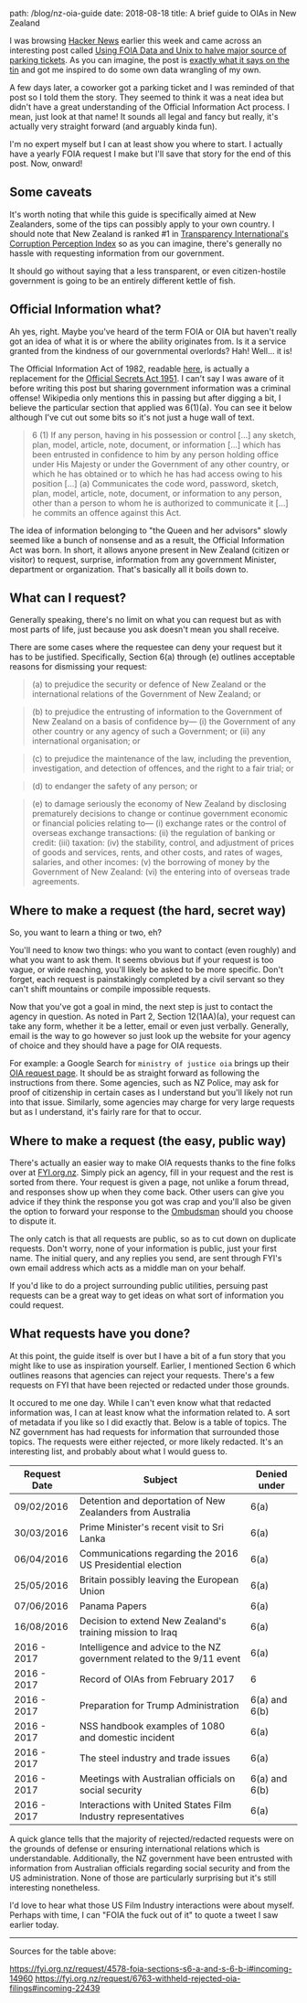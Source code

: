path: /blog/nz-oia-guide
date: 2018-08-18
title: A brief guide to OIAs in New Zealand

I was browsing [Hacker News](https://news.ycombinator.com) earlier this week and came across an interesting post called [Using FOIA Data and Unix to halve major source of parking tickets](http://mchap.io/using-foia-data-and-unix-to-halve-major-source-of-parking-tickets.html). As you can imagine, the post is [exactly what it says on the tin](https://en.wikipedia.org/wiki/Does_exactly_what_it_says_on_the_tin) and got me inspired to do some own data wrangling of my own.

A few days later, a coworker got a parking ticket and I was reminded of that post so I told them the story. They seemed to think it was a neat idea but didn't have a great understanding of the Official Information Act process. I mean, just look at that name! It sounds all legal and fancy but really, it's actually very straight forward (and arguably kinda fun).

I'm no expert myself but I can at least show you where to start. I actually have a yearly FOIA request I make but I'll save that story for the end of this post. Now, onward!

## Some caveats

It's worth noting that while this guide is specifically aimed at New Zealanders, some of the tips can possibly apply to your own country. I should note that New Zealand is ranked #1 in [Transparency International's Corruption Perception Index](https://www.transparency.org/country/NZL) so as you can imagine, there's generally no hassle with requesting information from our government.

It should go without saying that a less transparent, or even citizen-hostile government is going to be an entirely different kettle of fish.

## Official Information what?

Ah yes, right. Maybe you've heard of the term FOIA or OIA but haven't really got an idea of what it is or where the ability originates from. Is it a service granted from the kindness of our governmental overlords? Hah! Well... it is!

The Official Information Act of 1982, readable [here](http://www.legislation.govt.nz/act/public/1982/0156/latest/DLM64785.html), is actually a replacement for the [Official Secrets Act 1951](http://www.nzlii.org/nz/legis/hist_act/osa19511951n77183/). I can't say I was aware of it before writing this post but sharing government information was a criminal offense! Wikipedia only mentions this in passing but after digging a bit, I believe the particular section that applied was 6(1)(a). You can see it below although I've cut out some bits so it's not just a huge wall of text.

> 6 (1) If any person, having in his possession or control [...] any sketch, plan, model, article, note, document, or information [...] which has    been entrusted in confidence to him by any person holding office under His Majesty or under the Government of any other country, or which he has   obtained or to which he has had access owing to his position [...] (a) Communicates the code word, password, sketch, plan, model, article, note,   document, or information to any person, other than a person to whom he is authorized to communicate it [...] he commits an offence against this    Act.

The idea of information belonging to "the Queen and her advisors" slowly seemed like a bunch of nonsense and as a result, the Official Information Act was born. In short, it allows anyone present in New Zealand (citizen or visitor) to request, surprise, information from any government Minister, department or organization. That's basically all it boils down to.

## What can I request?

Generally speaking, there's no limit on what you can request but as with most parts of life, just because you ask doesn't mean you shall receive.

There are some cases where the requestee can deny your request but it has to be justified. Specifically, Section 6(a) through (e) outlines acceptable reasons for dismissing your request:

> (a) to prejudice the security or defence of New Zealand or the international relations of the Government of New Zealand; or

> (b) to prejudice the entrusting of information to the Government of New Zealand on a basis of confidence by— (i) the Government of any other country or any agency of such a Government; or (ii) any international organisation; or

> (c) to prejudice the maintenance of the law, including the prevention, investigation, and detection of offences, and the right to a fair trial; or

> (d) to endanger the safety of any person; or

> (e) to damage seriously the economy of New Zealand by disclosing prematurely decisions to change or continue government economic or financial policies relating to— (i) exchange rates or the control of overseas exchange transactions: (ii) the regulation of banking or credit: (iii) taxation: (iv) the stability, control, and adjustment of prices of goods and services, rents, and other costs, and rates of wages, salaries, and other incomes: (v) the borrowing of money by the Government of New Zealand: (vi) the entering into of overseas trade agreements.


## Where to make a request (the hard, secret way)

So, you want to learn a thing or two, eh?

You'll need to know two things: who you want to contact (even roughly) and what you want to ask them. It seems obvious but if your request is too vague, or wide reaching, you'll likely be asked to be more specific. Don't forget, each request is painstakingly completed by a civil servant so they can't shift mountains or compile impossible requests.

Now that you've got a goal in mind, the next step is just to contact the agency in question. As noted in Part 2, Section 12(1AA)(a), your request can take any form, whether it be a letter, email or even just verbally. Generally, email is the way to go however so just look up the website for your agency of choice and they should have a page for OIA requests.

For example: a Google Search for `ministry of justice oia` brings up their [OIA request page](https://www.justice.govt.nz/about/official-information-act-requests/). It should be as straight forward as following the instructions from there. Some agencies, such as NZ Police, may ask for proof of citizenship in certain cases as I understand but you'll likely not run into that issue. Similarly, some agencies may charge for very large requests but as I understand, it's fairly rare for that to occur.

## Where to make a request (the easy, public way)

There's actually an easier way to make OIA requests thanks to the fine folks over at [FYI.org.nz](https://fyi.org.nz/). Simply pick an agency, fill in your request and the rest is sorted from there. Your request is given a page, not unlike a forum thread, and responses show up when they come back. Other users can give you advice if they think the response you got was crap and you'll also be given the option to forward your response to the [Ombudsman](http://www.ombudsman.parliament.nz/) should you choose to dispute it.

The only catch is that all requests are public, so as to cut down on duplicate requests. Don't worry, none of your information is public, just your first name. The initial query, and any replies you send, are sent through FYI's own email address which acts as a middle man on your behalf.

If you'd like to do a project surrounding public utilities, persuing past requests can be a great way to get ideas on what sort of information you could request.

## What requests have you done?

At this point, the guide itself is over but I have a bit of a fun story that you might like to use as inspiration yourself. Earlier, I mentioned Section 6 which outlines reasons that agencies can reject your requests. There's a few requests on FYI that have been rejected or redacted under those grounds.

It occured to me one day. While I can't even know what that redacted information was, I can at least know what the information related to. A sort of metadata if you like so I did exactly that. Below is a table of topics. The NZ government has had requests for information that surrounded those topics. The requests were either rejected, or more likely redacted. It's an interesting list, and probably about what I would guess to.

| Request Date | Subject                                                                | Denied under  |
| ------------ | ---------------------------------------------------------------------- | ------------- |
| 09/02/2016   | Detention and deportation of New Zealanders from Australia             | 6(a)          |
| 30/03/2016   | Prime Minister's recent visit to Sri Lanka                             | 6(a)          |
| 06/04/2016   | Communications regarding the 2016 US Presidential election             | 6(a)          |
| 25/05/2016   | Britain possibly leaving the European Union                            | 6(a)          |
| 07/06/2016   | Panama Papers                                                          | 6(a)          |
| 16/08/2016   | Decision to extend New Zealand's training mission to Iraq              | 6(a)          |
| 2016 - 2017  | Intelligence and advice to the NZ government related to the 9/11 event | 6(a)          |
| 2016 - 2017  | Record of OIAs from February 2017                                      | 6             |
| 2016 - 2017  | Preparation for Trump Administration                                   | 6(a) and 6(b) |
| 2016 - 2017  | NSS handbook examples of 1080 and domestic incident                    | 6(a)          |
| 2016 - 2017  | The steel industry and trade issues                                    | 6(a)          |
| 2016 - 2017  | Meetings with Australian officials on social security                  | 6(a) and 6(b) |
| 2016 - 2017  | Interactions with United States Film Industry representatives          | 6(a)          |

A quick glance tells that the majority of rejected/redacted requests were on the grounds of defense or ensuring international relations which is understandable. Additionally, the NZ government have been entrusted with information from Australian officials regarding social security and from the US administration. None of those are particularly surprising but it's still interesting nonetheless.

I'd love to hear what those US Film Industry interactions were about myself. Perhaps with time, I can "FOIA the fuck out of it" to quote a tweet I saw earlier today.

---

Sources for the table above:

https://fyi.org.nz/request/4578-foia-sections-s6-a-and-s-6-b-i#incoming-14960
https://fyi.org.nz/request/6763-withheld-rejected-oia-filings#incoming-22439